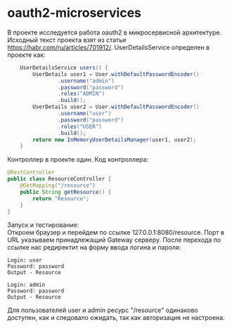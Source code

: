 # oauth2-microservices

В проекте исследуется работа oauth2 в микросервисной архитектуре.
Исходный текст проекта взят из статьи https://habr.com/ru/articles/701912/. UserDetailsService
определен в проекте как:
```java
    UserDetailsService users() {
        UserDetails user1 = User.withDefaultPasswordEncoder()
                .username("admin")
                .password("password")
                .roles("ADMIN")
                .build();
        UserDetails user2 = User.withDefaultPasswordEncoder()
                .username("user")
                .password("password")
                .roles("USER")
                .build();
        return new InMemoryUserDetailsManager(user1, user2);
    }
```
Контроллер в проекте один. Код контроллера:
```java
@RestController
public class ResourceController {
    @GetMapping("/resource")
    public String getResource() {
        return "Resource";
    }
}
```

Запуск и тестирование:\
Откроем браузер и перейдем по ссылке 127.0.0.1:8080/resource. Порт в URL указываем
принадлежащий Gateway серверу. После перехода по ссылке нас редиректит на форму
ввода логина и пароля:
```text
Login: user
Password: password
Output - Resource

Login: admin
Password: password
Output - Resource
```
Для пользователей user и admin ресурс "/resource" одинаково доступен, как и следовало ожидать,
так как авторизация не настроена.  